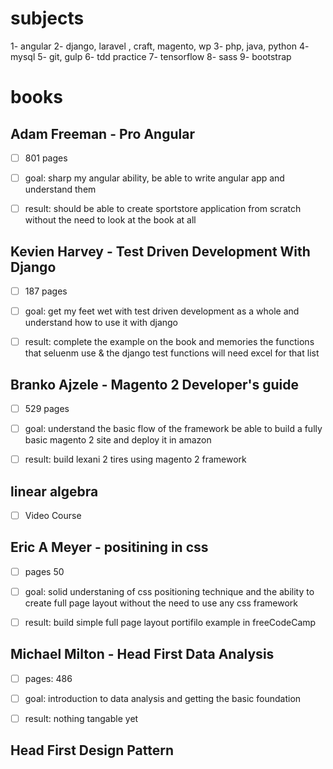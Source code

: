 # subjects
1- angular
2- django, laravel , craft, magento, wp
3- php, java, python
4- mysql
5- git, gulp
6- tdd practice
7- tensorflow
8- sass
9- bootstrap



# books


## Adam Freeman - Pro Angular
- [ ] 801 pages  

- [ ] goal: sharp my angular ability, be able to write angular app
and understand them  

- [ ] result: should be able to create sportstore application from scratch
without the need to look at the book at all  

## Kevien Harvey - Test Driven Development With Django
- [ ] 187 pages  

- [ ] goal: get my feet wet with test driven development as a whole 
and understand how to use it with django 

- [ ] result: complete the example on the book and memories the functions
that seluenm use & the django test functions will need excel for that list  

## Branko Ajzele - Magento 2 Developer's guide
- [ ] 529 pages  

- [ ] goal: understand the basic flow of the framework be able to build a fully basic magento 2 site and deploy it in amazon

- [ ] result: build lexani 2 tires using magento 2 framework

## linear algebra 
- [ ] Video Course 

## Eric A Meyer - positining in css
- [ ] pages 50  

- [ ] goal:  solid understaning of css positioning technique and the ability to create full page layout without the need to use any css framework

- [ ] result: build simple full page layout portifilo example in freeCodeCamp 




## Michael Milton - Head First Data Analysis
- [ ] pages: 486  

- [ ] goal: introduction to data analysis and getting the basic foundation  

- [ ] result: nothing tangable yet  


## Head First Design Pattern  


